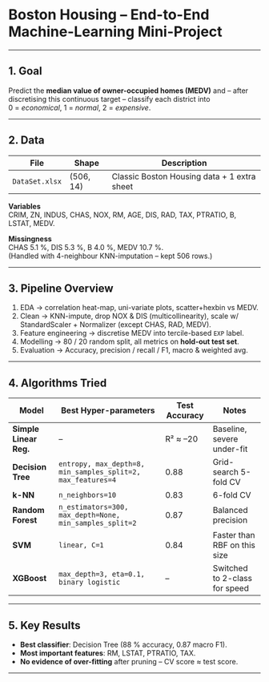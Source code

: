 
# Boston Housing – End-to-End Machine-Learning Mini-Project  

---

## 1. Goal
Predict the **median value of owner-occupied homes (MEDV)** and – after discretising this continuous target – classify each district into  
0 = *economical*, 1 = *normal*, 2 = *expensive*.

---

## 2. Data
| File | Shape | Description |
|------|-------|-------------|
| `DataSet.xlsx` | (506, 14) | Classic Boston Housing data + 1 extra sheet |

**Variables**  
CRIM, ZN, INDUS, CHAS, NOX, RM, AGE, DIS, RAD, TAX, PTRATIO, B, LSTAT, MEDV.

**Missingness**  
CHAS 5.1 %, DIS 5.3 %, B 4.0 %, MEDV 10.7 %.  
(Handled with 4-neighbour KNN-imputation – kept 506 rows.)

---

## 3. Pipeline Overview
1. EDA → correlation heat-map, uni-variate plots, scatter+hexbin vs MEDV.  
2. Clean → KNN-impute, drop NOX & DIS (multicollinearity), scale w/ StandardScaler + Normalizer (except CHAS, RAD, MEDV).  
3. Feature engineering → discretise MEDV into tercile-based `EXP` label.  
4. Modelling → 80 / 20 random split, all metrics on **hold-out test set**.  
5. Evaluation → Accuracy, precision / recall / F1, macro & weighted avg.

---

## 4. Algorithms Tried
| Model | Best Hyper-parameters | Test Accuracy | Notes |
|-------|-----------------------|---------------|-------|
| **Simple Linear Reg.** | – | R² ≈ –20 | Baseline, severe under-fit |
| **Decision Tree** | `entropy, max_depth=8, min_samples_split=2, max_features=4` | 0.88 | Grid-search 5-fold CV |
| **k-NN** | `n_neighbors=10` | 0.83 | 6-fold CV |
| **Random Forest** | `n_estimators=300, max_depth=None, min_samples_split=2` | 0.87 | Balanced precision |
| **SVM** | `linear, C=1` | 0.84 | Faster than RBF on this size |
| **XGBoost** | `max_depth=3, eta=0.1, binary logistic` | – | Switched to 2-class for speed |

---

## 5. Key Results
* **Best classifier**: Decision Tree (88 % accuracy, 0.87 macro F1).  
* **Most important features**: RM, LSTAT, PTRATIO, TAX.  
* **No evidence of over-fitting** after pruning – CV score ≈ test score.

---
